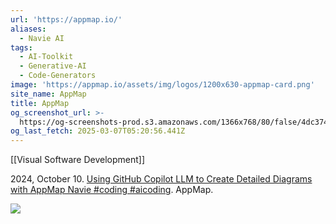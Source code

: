 ```yaml
---
url: 'https://appmap.io/'
aliases:
  - Navie AI
tags:
  - AI-Toolkit
  - Generative-AI
  - Code-Generators
image: 'https://appmap.io/assets/img/logos/1200x630-appmap-card.png'
site_name: AppMap
title: AppMap
og_screenshot_url: >-
  https://og-screenshots-prod.s3.amazonaws.com/1366x768/80/false/4dc37431cbe02ddd62f2134ce4c3246cf2db171dab9b47a87ff19bd8155b6454.jpeg
og_last_fetch: 2025-03-07T05:20:56.441Z
---
```

[[Visual Software Development]]

2024, October 10. [Using GitHub Copilot LLM to Create Detailed Diagrams with AppMap Navie #coding #aicoding](https://youtube.com/shorts/jztXLSb2pl8?si=RNvZ-QPCrWKJXLT4). AppMap.

![](https://i.imgur.com/MnpDA3R.png)
